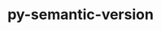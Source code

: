 ---
title: "py-semantic-version"
layout: cache
categories: [package, develop-2023-10-01]
meta: {"versions": ["2.10.0"], "compilers": ["apple-clang@=14.0.0", "gcc@=11.1.0", "gcc@=11.3.0", "gcc@=7.5.0", "oneapi@=2023.2.0"], "oss": ["ubuntu18.04", "ubuntu20.04", "ubuntu22.04", "ventura"], "platforms": ["darwin", "linux"], "targets": ["aarch64", "ppc64le", "x86_64", "x86_64_v3"], "stacks": ["e4s", "e4s-oneapi", "e4s-power", "ml-darwin-aarch64-mps", "ml-linux-x86_64-cpu", "ml-linux-x86_64-cuda", "ml-linux-x86_64-rocm", "radiuss", "root"], "num_specs": 6, "num_specs_by_stack": {"root": 6, "ml-darwin-aarch64-mps": 1, "radiuss": 1, "e4s-power": 1, "e4s-oneapi": 1, "e4s": 1, "ml-linux-x86_64-rocm": 1, "ml-linux-x86_64-cuda": 1, "ml-linux-x86_64-cpu": 1}}
spec_details: [{"hash": "3qr2xdzebfvwkrlfhh4fmr46kpmxrsvf", "compiler": "apple-clang@=14.0.0", "versions": ["2.10.0"], "os": "ventura", "platform": "darwin", "target": "aarch64", "variants": ["build_system=python_pip"], "stacks": ["root", "ml-darwin-aarch64-mps"], "size": "-", "tarball": "https://binaries.spack.io/releases/develop-2023-10-01/build_cache/darwin-ventura-aarch64/apple-clang-14.0.0/py-semantic-version-2.10.0/darwin-ventura-aarch64-apple-clang-14.0.0-py-semantic-version-2.10.0-3qr2xdzebfvwkrlfhh4fmr46kpmxrsvf.spack"}, {"hash": "mrvfxwodtjrlu6puzdqleyuoo2phqtah", "compiler": "gcc@=7.5.0", "versions": ["2.10.0"], "os": "ubuntu18.04", "platform": "linux", "target": "x86_64_v3", "variants": ["build_system=python_pip"], "stacks": ["radiuss", "root"], "size": "-", "tarball": "https://binaries.spack.io/releases/develop-2023-10-01/build_cache/linux-ubuntu18.04-x86_64_v3/gcc-7.5.0/py-semantic-version-2.10.0/linux-ubuntu18.04-x86_64_v3-gcc-7.5.0-py-semantic-version-2.10.0-mrvfxwodtjrlu6puzdqleyuoo2phqtah.spack"}, {"hash": "rcn3j7wnaasdcndtxlmwk476zciza77h", "compiler": "gcc@=11.1.0", "versions": ["2.10.0"], "os": "ubuntu20.04", "platform": "linux", "target": "ppc64le", "variants": ["build_system=python_pip"], "stacks": ["root", "e4s-power"], "size": "-", "tarball": "https://binaries.spack.io/releases/develop-2023-10-01/build_cache/linux-ubuntu20.04-ppc64le/gcc-11.1.0/py-semantic-version-2.10.0/linux-ubuntu20.04-ppc64le-gcc-11.1.0-py-semantic-version-2.10.0-rcn3j7wnaasdcndtxlmwk476zciza77h.spack"}, {"hash": "5v64eaoegkwqyuhcjmoytgckyvob5egw", "compiler": "oneapi@=2023.2.0", "versions": ["2.10.0"], "os": "ubuntu20.04", "platform": "linux", "target": "x86_64", "variants": ["build_system=python_pip"], "stacks": ["e4s-oneapi", "root"], "size": "-", "tarball": "https://binaries.spack.io/releases/develop-2023-10-01/build_cache/linux-ubuntu20.04-x86_64/oneapi-2023.2.0/py-semantic-version-2.10.0/linux-ubuntu20.04-x86_64-oneapi-2023.2.0-py-semantic-version-2.10.0-5v64eaoegkwqyuhcjmoytgckyvob5egw.spack"}, {"hash": "rjisszaaxv3y53kcmob4bwvwkb55cxzb", "compiler": "gcc@=11.1.0", "versions": ["2.10.0"], "os": "ubuntu20.04", "platform": "linux", "target": "x86_64_v3", "variants": ["build_system=python_pip"], "stacks": ["root", "e4s"], "size": "-", "tarball": "https://binaries.spack.io/releases/develop-2023-10-01/build_cache/linux-ubuntu20.04-x86_64_v3/gcc-11.1.0/py-semantic-version-2.10.0/linux-ubuntu20.04-x86_64_v3-gcc-11.1.0-py-semantic-version-2.10.0-rjisszaaxv3y53kcmob4bwvwkb55cxzb.spack"}, {"hash": "pzqk3amhsliu4gmajfkcmsbauvcdmfgb", "compiler": "gcc@=11.3.0", "versions": ["2.10.0"], "os": "ubuntu22.04", "platform": "linux", "target": "x86_64_v3", "variants": ["build_system=python_pip"], "stacks": ["ml-linux-x86_64-rocm", "ml-linux-x86_64-cuda", "root", "ml-linux-x86_64-cpu"], "size": "-", "tarball": "https://binaries.spack.io/releases/develop-2023-10-01/build_cache/linux-ubuntu22.04-x86_64_v3/gcc-11.3.0/py-semantic-version-2.10.0/linux-ubuntu22.04-x86_64_v3-gcc-11.3.0-py-semantic-version-2.10.0-pzqk3amhsliu4gmajfkcmsbauvcdmfgb.spack"}]
---